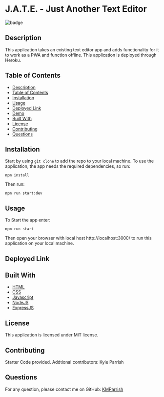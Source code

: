 <h1>J.A.T.E. - Just Another Text Editor</h1>
  
![badge](https://img.shields.io/badge/license-MIT-blue.svg)

## Description
This application takes an existing text editor app and adds functionality for it to work as a PWA and function offline. This application is deployed through Heroku.

## Table of Contents
- [Description](#description)
- [Table of Contents](#table-of-contents)
- [Installation](#installation)
- [Usage](#usage)
- [Deployed Link](#deployed-link)
- [Demo](#demo)
- [Built With](#built-with)
- [License](#license)
- [Contributing](#contributing)
- [Questions](#questions)

## Installation
 Start by using `git clone` to add the repo to your local machine. To use the application, the app needs the required dependencies, so run: 

 `npm install`

Then run:

`npm run start:dev`

## Usage
To Start the app enter:

`npm run start`

Then open your browser with local host http://localhost:3000/ to run this application on your local machine.

## Deployed Link









## Built With

* [HTML](https://developer.mozilla.org/en-US/docs/Web/HTML)
* [CSS](https://developer.mozilla.org/en-US/docs/Web/CSS)
* [Javascript](https://developer.mozilla.org/en-US/docs/Web/Javascript)
* [NodeJS](https://nodejs.org/en/)
* [ExpressJS](https://expressjs.com/)
  

## License
This application is licensed under MIT license. 


## Contributing
Starter Code provided. Addtional contributors: Kyle Parrish



## Questions
For any question, please contact me on GitHub: [KMParrish](https://github.com/KMParrish)

